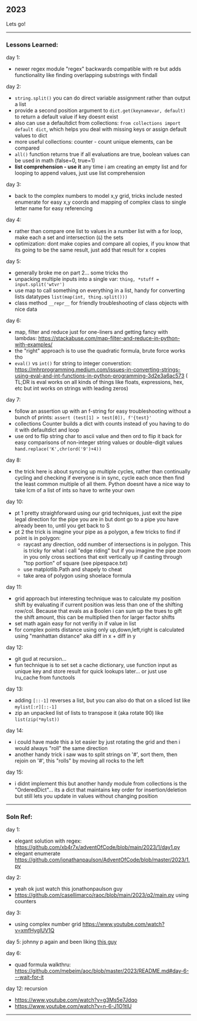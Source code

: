 ## 2023 
Lets go! 

----  
### Lessons Learned: 
day 1: 
- newer regex module "regex" backwards compatible with re but adds functionality like finding overlapping substrings with findall  

day 2: 
- `string.split()` you can do direct variable assignment rather than output a list
- provide a second position argument to `dict.get(keynamevar, default)` to return a default value if key doesnt exist
- also can use a defaultdict from collections: `from collections import default dict`, which helps you deal with missing keys or assign default values to dict
- more useful collections: counter - count unique elements, can be compared
- `all()` function returns true if all evaluations are true, boolean values can be used in math (false=0, true=1)
- **list comprehension - use it** any time i am creating an empty list and for looping to append values, just use list comprehension

day 3:
- back to the complex numbers to model x,y grid, tricks include nested enumerate for easy x,y coords and mapping of complex class to single letter name for easy referencing  

day 4: 
- rather than compare one list to values in a number list with a for loop, make each a set and intersection (`&`) the sets
- optimization: dont make copies and compare all copies, if you know that its going to be the same result, just add that result for x copies

day 5:
- generally broke me on part 2... some tricks tho
- unpacking multiple inputs into a single var: `thing, *stuff = input.split('wtvr')`
- use map to call something on everything in a list, handy for converting lists datatypes `list(map(int, thing.split()))`
- class method `__repr__` for friendly troubleshooting of class objects with nice data  

day 6: 
- map, filter and reduce just for one-liners and getting fancy with lambdas: https://stackabuse.com/map-filter-and-reduce-in-python-with-examples/
- the "right" approach is to use the quadratic formula, brute force works tho
- `eval()` vs `int()` for string to integer converstion:  https://mhrprogramming.medium.com/issues-in-converting-strings-using-eval-and-int-functions-in-python-programming-3d2e3a6ac573 ( TL;DR is eval works on all kinds of things like floats, expressions, hex, etc but int works on strings with leading zeros)

day 7: 
- follow an assertion up with an f-string for easy troubleshooting without a bunch of prints:  `assert (test[1] > test[0]), f'{test}'`
- collections Counter builds a dict with counts instead of you having to do it with defaultdict and loop
- use ord to flip string char to ascii value and then ord to flip it back for easy comparisons of non-integer string values or double-digit values `hand.replace('K',chr(ord('9')+4))`

day 8: 
- the trick here is about syncing up multiple cycles, rather than continually cycling and checking if everyone is in sync, cycle each once then find the least common multiple of all them.  Python doesnt have a nice way to take lcm of a list of ints so have to write your own

day 10: 
- pt 1 pretty straighforward using our grid techniques, just exit the pipe legal direction for the pipe you are in but dont go to a pipe you have already been to, until you get back to S
- pt 2 the trick is imagine your pipe as a polygon, a few tricks to find if point is in polygon:  
    - raycast any direction, odd number of intersections is in polygon. This is tricky for what i call "edge riding" but if you imagine the pipe zoom in you only cross sections that exit vertically up if casting through "top portion" of square (see pipespace.txt)
    - use matplotlib.Path and shapely to cheat
    - take area of polygon using shoelace formula

day 11:
- grid approach but interesting technique was to calculate my position shift by evaluating if current position was less than one of the shifting row/col.  Because that evals as a Boolen i can sum up the trues to gift the shift amount, this can be multiplied then for larger factor shifts
- set math again easy for not verifiy in if value in list
- for complex points distance using only up,down,left,right is calculated using "manhattan distance" aka diff in x + diff in y

day 12:
- git gud at recursion... 
- fun technique is to set set a cache dictionary, use function input as unique key and store result for quick lookups later... or just use lru_cache from functools

day 13: 
- adding `[::-1]` reverses a list, but you can also do that on a sliced list like `mylist[:r][::-1]`
- zip an unpacked list of lists to transpose it (aka rotate 90) like `list(zip(*mylst))`

day 14: 
- i could have made this a lot easier by just rotating the grid and then i would always "roll" the same direction
- another handy trick i saw was to split strings on '#', sort them, then rejoin on '#', this "rolls" by moving all rocks to the left

day 15:
- i didnt implement this but another handy module from collections is the "OrderedDict"... its a dict that maintains key order for insertion/deletion but still lets you update in values without changing position
------- 


### Soln Ref: 
day 1:
- elegant solution with regex: https://github.com/xb4r7x/adventOfCode/blob/main/2023/1/day1.py
- elegant enumerate https://github.com/jonathanpaulson/AdventOfCode/blob/master/2023/1.py 

day 2: 
- yeah ok just watch this jonathonpaulson guy 
- https://github.com/casellimarco/raoc/blob/main/2023/q2/main.py using counters  

day 3:
- using complex number grid https://www.youtube.com/watch?v=xmfHyglUV1Q

day 5: johnny p again and been liking [this guy](https://www.youtube.com/watch?v=b8ka6eZ4Vbk&t=11s)

day 6:
- quad formula walkthru: https://github.com/mebeim/aoc/blob/master/2023/README.md#day-6---wait-for-it 

day 12: recursion
 - https://www.youtube.com/watch?v=g3Ms5e7Jdqo
 - https://www.youtube.com/watch?v=n-6-J1O1tIU
----  

